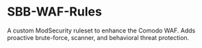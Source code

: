 # SBB-WAF-Rules
A custom ModSecurity ruleset to enhance the Comodo WAF. Adds proactive brute-force, scanner, and behavioral threat protection.

